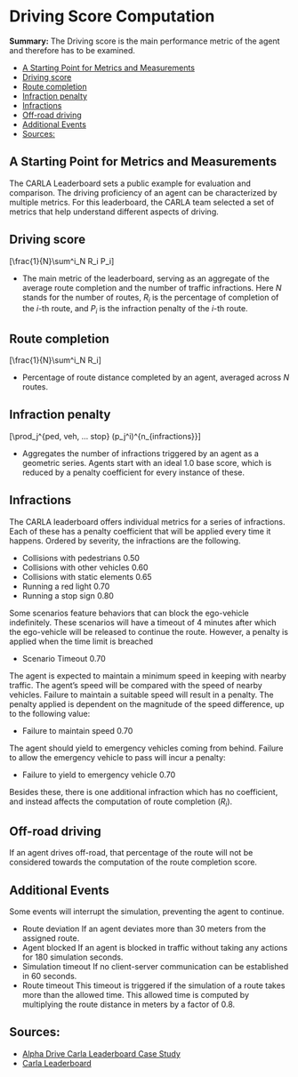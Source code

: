 # Driving Score Computation

**Summary:** The Driving score is the main performance metric of the agent and therefore has to be examined.

- [A Starting Point for Metrics and Measurements](#a-starting-point-for-metrics-and-measurements)
- [Driving score](#driving-score)
- [Route completion](#route-completion)
- [Infraction penalty](#infraction-penalty)
- [Infractions](#infractions)
- [Off-road driving](#off-road-driving)
- [Additional Events](#additional-events)
- [Sources:](#sources)

## A Starting Point for Metrics and Measurements

The CARLA Leaderboard sets a public example for evaluation and comparison.
The driving proficiency of an agent can be characterized by multiple metrics. For this leaderboard, the CARLA team selected a set of metrics that help understand different aspects of driving.

## Driving score

\[\frac{1}{N}\sum^i_N R_i P_i\]

- The main metric of the leaderboard, serving as an aggregate of the average route completion and the number of traffic infractions. Here $N$ stands for the number of routes, $R_i$ is the percentage of completion of the $i$-th route, and $P_i$ is the infraction penalty of the $i$-th route.

## Route completion

\[\frac{1}{N}\sum^i_N R_i\]

- Percentage of route distance completed by an agent, averaged across $N$ routes.

## Infraction penalty

\[\prod_j^{ped, veh, ... stop} (p_j^i)^{n_{infractions}}\]

- Aggregates the number of infractions triggered by an agent as a geometric series. Agents start with an ideal 1.0 base score, which is reduced by a penalty coefficient for every instance of these.

## Infractions

The CARLA leaderboard offers individual metrics for a series of infractions. Each of these has a penalty coefficient that will be applied every time it happens. Ordered by severity, the infractions are the following.

- Collisions with pedestrians $0.50$
- Collisions with other vehicles $0.60$
- Collisions with static elements $0.65$
- Running a red light $0.70$
- Running a stop sign $0.80$

Some scenarios feature behaviors that can block the ego-vehicle indefinitely. These scenarios will have a timeout of 4 minutes after which the ego-vehicle will be released to continue the route. However, a penalty is applied when the time limit is breached

- Scenario Timeout $0.70$

The agent is expected to maintain a minimum speed in keeping with nearby traffic. The agent’s speed will be compared with the speed of nearby vehicles. Failure to maintain a suitable speed will result in a penalty.
The penalty applied is dependent on the magnitude of the speed difference, up to the following value:

- Failure to maintain speed $0.70$

The agent should yield to emergency vehicles coming from behind. Failure to allow the emergency vehicle to pass will incur a penalty:

- Failure to yield to emergency vehicle $0.70$

Besides these, there is one additional infraction which has no coefficient, and instead affects the computation of route completion $(R_i)$.

## Off-road driving

If an agent drives off-road, that percentage of the route will not be considered towards the computation of the route completion score.

## Additional Events

Some events will interrupt the simulation, preventing the agent to continue.

- Route deviation
If an agent deviates more than $30$ meters from the assigned route.
- Agent blocked
If an agent is blocked in traffic without taking any actions for $180$ simulation seconds.
- Simulation timeout
If no client-server communication can be established in $60$ seconds.
- Route timeout
This timeout is triggered if the simulation of a route takes more than the allowed time. This allowed time is computed by multiplying the route distance in meters by a factor of $0.8$.

## Sources:

- [Alpha Drive Carla Leaderboard Case Study](https://alphadrive.ai/industries/automotive/carla-leaderboard-case-study/)
- [Carla Leaderboard](https://leaderboard.carla.org/)
